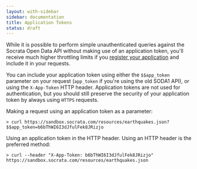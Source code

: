 ```yaml
---
layout: with-sidebar
sidebar: documentation
title: Application Tokens
status: draft
---
```


While it is possible to perform simple unauthenticated queries against the Socrata Open Data API without making use of an application token, you'll receive much higher throttling limits if you [register your application](http://opendata.socrata.com/profile/app_tokens) and include it in your requests.

You can include your application token using either the `$$app_token` parameter on your request (`app_token` if you're using the old SODA1 API), or using the `X-App-Token` HTTP header. Application tokens are not used for authentication, but you should still preserve the security of your application token by always using `HTTPS` requests.

Making a request using an application token as a parameter:

    > curl https://sandbox.socrata.com/resources/earthquakes.json?$$app_token=b6bThWI6I3dJfulFek8JRizjo

Using an application token in the HTTP header. Using an HTTP header is the preferred method:

    > curl --header "X-App-Token: b6bThWI6I3dJfulFek8JRizjo" https://sandbox.socrata.com/resources/earthquakes.json

